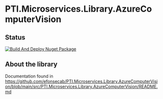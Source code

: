 # PTI.Microservices.Library.AzureComputerVision

## Status
[![Build And Deploy Nuget Package](https://github.com/efonsecab/PTI.Microservices.Library.AzureComputerVision/actions/workflows/BuildAndDeployNugetPackage.yml/badge.svg)](https://github.com/efonsecab/PTI.Microservices.Library.AzureComputerVision/actions/workflows/BuildAndDeployNugetPackage.yml)

## About the library
Documentation found in https://github.com/efonsecab/PTI.Microservices.Library.AzureComputerVision/blob/main/src/PTI.Microservices.Library.AzureComputerVision/README.md
